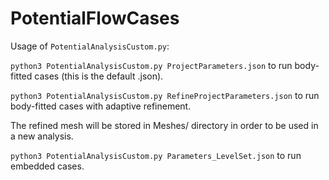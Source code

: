 # PotentialFlowCases

Usage of `PotentialAnalysisCustom.py`:


`python3 PotentialAnalysisCustom.py ProjectParameters.json` to run body-fitted cases (this is the default .json).

`python3 PotentialAnalysisCustom.py RefineProjectParameters.json` to run body-fitted cases with adaptive refinement.

The refined mesh will be stored in Meshes/ directory in order to be used in a new analysis.

`python3 PotentialAnalysisCustom.py Parameters_LevelSet.json` to run embedded cases.

